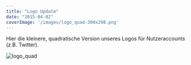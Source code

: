 ```yaml
---
title: "Logo Update"
date: "2015-04-02"
coverImage: '/images/logo_quad-300x298.png'
---
```


Hier die kleinere, quadratische Version unseres Logos für Nutzeraccounts (z.B. Twitter).

![logo_quad](/images/logo_quad-300x298.png)
